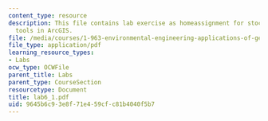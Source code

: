 ```yaml
---
content_type: resource
description: This file contains lab exercise as homeassignment for stock hydrology
  tools in ArcGIS.
file: /media/courses/1-963-environmental-engineering-applications-of-geographic-information-systems-fall-2004/9645b6c93e8f71e459cfc81b4040f5b7_lab6_1.pdf
file_type: application/pdf
learning_resource_types:
- Labs
ocw_type: OCWFile
parent_title: Labs
parent_type: CourseSection
resourcetype: Document
title: lab6_1.pdf
uid: 9645b6c9-3e8f-71e4-59cf-c81b4040f5b7
---
```

